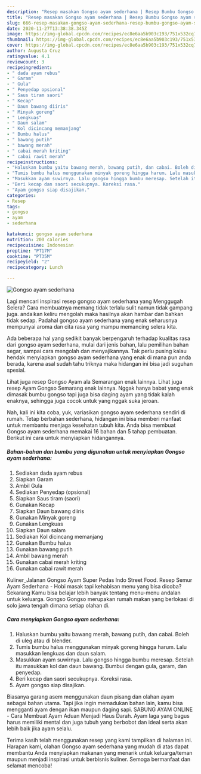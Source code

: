 ```yaml
---
description: "Resep masakan Gongso ayam sederhana | Resep Bumbu Gongso ayam sederhana Yang Enak Dan Mudah"
title: "Resep masakan Gongso ayam sederhana | Resep Bumbu Gongso ayam sederhana Yang Enak Dan Mudah"
slug: 666-resep-masakan-gongso-ayam-sederhana-resep-bumbu-gongso-ayam-sederhana-yang-enak-dan-mudah
date: 2020-11-27T13:38:38.345Z
image: https://img-global.cpcdn.com/recipes/ec8e6aa5b903c193/751x532cq70/gongso-ayam-sederhana-foto-resep-utama.jpg
thumbnail: https://img-global.cpcdn.com/recipes/ec8e6aa5b903c193/751x532cq70/gongso-ayam-sederhana-foto-resep-utama.jpg
cover: https://img-global.cpcdn.com/recipes/ec8e6aa5b903c193/751x532cq70/gongso-ayam-sederhana-foto-resep-utama.jpg
author: Augusta Cruz
ratingvalue: 4.1
reviewcount: 3
recipeingredient:
- " dada ayam rebus"
- " Garam"
- " Gula"
- " Penyedap opsional"
- " Saus tiram saori"
- " Kecap"
- " Daun bawang diiris"
- " Minyak goreng"
- " Lengkuas"
- " Daun salam"
- " Kol dicincang memanjang"
- " Bumbu halus"
- " bawang putih"
- " bawang merah"
- " cabai merah kriting"
- " cabai rawit merah"
recipeinstructions:
- "Haluskan bumbu yaitu bawang merah, bawang putih, dan cabai. Boleh di uleg atau di blender."
- "Tumis bumbu halus menggunakan minyak goreng hingga harum. Lalu masukkan lengkuas dan daun salam."
- "Masukkan ayam suwirnya. Lalu gongso hingga bumbu meresap. Setelah itu masukkan kol dan daun bawang. Bumbui dengan gula, garam, dan penyedap."
- "Beri kecap dan saori secukupnya. Koreksi rasa."
- "Ayam gongso siap disajikan."
categories:
- Resep
tags:
- gongso
- ayam
- sederhana

katakunci: gongso ayam sederhana 
nutrition: 200 calories
recipecuisine: Indonesian
preptime: "PT17M"
cooktime: "PT35M"
recipeyield: "2"
recipecategory: Lunch

---
```



![Gongso ayam sederhana](https://img-global.cpcdn.com/recipes/ec8e6aa5b903c193/751x532cq70/gongso-ayam-sederhana-foto-resep-utama.jpg)

Lagi mencari inspirasi resep gongso ayam sederhana yang Menggugah Selera? Cara membuatnya memang tidak terlalu sulit namun tidak gampang juga. andaikan keliru mengolah maka hasilnya akan hambar dan bahkan tidak sedap. Padahal gongso ayam sederhana yang enak seharusnya mempunyai aroma dan cita rasa yang mampu memancing selera kita.

Ada beberapa hal yang sedikit banyak berpengaruh terhadap kualitas rasa dari gongso ayam sederhana, mulai dari jenis bahan, lalu pemilihan bahan segar, sampai cara mengolah dan menyajikannya. Tak perlu pusing kalau hendak menyiapkan gongso ayam sederhana yang enak di mana pun anda berada, karena asal sudah tahu triknya maka hidangan ini bisa jadi suguhan spesial.

Lihat juga resep Gongso Ayam ala Semarangan enak lainnya. Lihat juga resep Ayam Gongso Semarang enak lainnya. Nggak hanya babat yang enak dimasak bumbu gongso tapi juga bisa daging ayam yang tidak kalah enaknya, sehingga juga cocok untuk yang nggak suka jeroan.


Nah, kali ini kita coba, yuk, variasikan gongso ayam sederhana sendiri di rumah. Tetap berbahan sederhana, hidangan ini bisa memberi manfaat untuk membantu menjaga kesehatan tubuh kita. Anda bisa membuat Gongso ayam sederhana memakai 16 bahan dan 5 tahap pembuatan. Berikut ini cara untuk menyiapkan hidangannya.

<!--inarticleads1-->

##### Bahan-bahan dan bumbu yang digunakan untuk menyiapkan Gongso ayam sederhana:

1. Sediakan  dada ayam rebus
1. Siapkan  Garam
1. Ambil  Gula
1. Sediakan  Penyedap (opsional)
1. Siapkan  Saus tiram (saori)
1. Gunakan  Kecap
1. Siapkan  Daun bawang diiris
1. Gunakan  Minyak goreng
1. Gunakan  Lengkuas
1. Siapkan  Daun salam
1. Sediakan  Kol dicincang memanjang
1. Gunakan  Bumbu halus
1. Gunakan  bawang putih
1. Ambil  bawang merah
1. Gunakan  cabai merah kriting
1. Gunakan  cabai rawit merah


Kuliner_Jalanan Gongso Ayam Super Pedas Indo Street Food. Resep Semur Ayam Sederhana - Hobi masak tapi kehabisan menu yang bisa dicoba? Sekarang Kamu bisa belajar lebih banyak tentang menu-menu andalan untuk keluarga. Gongso Gongso merupakan rumah makan yang berlokasi di solo jawa tengah dimana setiap olahan di. 

<!--inarticleads2-->

##### Cara menyiapkan Gongso ayam sederhana:

1. Haluskan bumbu yaitu bawang merah, bawang putih, dan cabai. Boleh di uleg atau di blender.
1. Tumis bumbu halus menggunakan minyak goreng hingga harum. Lalu masukkan lengkuas dan daun salam.
1. Masukkan ayam suwirnya. Lalu gongso hingga bumbu meresap. Setelah itu masukkan kol dan daun bawang. Bumbui dengan gula, garam, dan penyedap.
1. Beri kecap dan saori secukupnya. Koreksi rasa.
1. Ayam gongso siap disajikan.


Biasanya garang asem menggunakan daun pisang dan olahan ayam sebagai bahan utama. Tapi jika ingin memadukan bahan lain, kamu bisa mengganti ayam dengan ikan maupun daging sapi. SABUNG AYAM ONLINE - Cara Membuat Ayam Aduan Menjadi Haus Darah. Ayam laga yang bagus harus memiliki mental dan juga tubuh yang berbobot dan ideal serta akan lebih baik jika ayam selalu. 

Terima kasih telah menggunakan resep yang kami tampilkan di halaman ini. Harapan kami, olahan Gongso ayam sederhana yang mudah di atas dapat membantu Anda menyiapkan makanan yang menarik untuk keluarga/teman maupun menjadi inspirasi untuk berbisnis kuliner. Semoga bermanfaat dan selamat mencoba!
